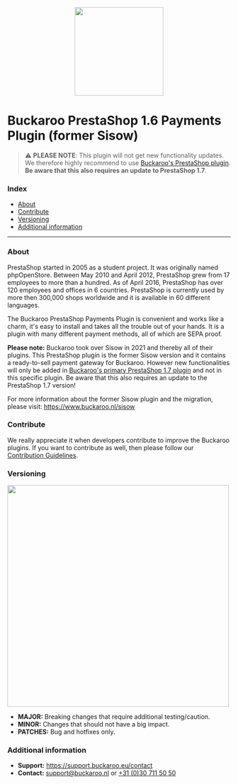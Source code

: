 <p align="center">
  <img src="https://www.buckaroo.nl/media/3593/sisow_prestashop.png" width="200px" position="center">
</p>

# Buckaroo PrestaShop 1.6 Payments Plugin (former Sisow)
> :warning: **PLEASE NOTE**: This plugin will not get new functionality updates.<br>We therefore highly recommend to use [Buckaroo's PrestaShop plugin](https://github.com/buckaroo-it/PrestaShop).<br>
> **Be aware that this also requires an update to PrestaShop 1.7**.

### Index
- [About](#about)
- [Contribute](#contribute)
- [Versioning](#versioning)
- [Additional information](#additional-information)
---

### About

PrestaShop started in 2005 as a student project. It was originally named phpOpenStore. Between May 2010 and April 2012, PrestaShop grew from 17 employees to more than a hundred. As of April 2016, PrestaShop has over 120 employees and offices in 6 countries. PrestaShop is currently used by more then 300,000 shops worldwide and it is available in 60 different languages.

The Buckaroo PrestaShop Payments Plugin is convenient and works like a charm, it's easy to install and takes all the trouble out of your hands. It is a plugin with many different payment methods, all of which are SEPA proof.

**Please note:** Buckaroo took over Sisow in 2021 and thereby all of their plugins. This PrestaShop plugin is the former Sisow version and it contains a ready-to-sell payment gateway for Buckaroo. However new functionalities will only be added in [Buckaroo's primary PrestaShop 1.7 plugin](https://github.com/buckaroo-it/PrestaShop) and not in this specific plugin. Be aware that this also requires an update to the PrestaShop 1.7 version!

For more information about the former Sisow plugin and the migration, please visit:
https://www.buckaroo.nl/sisow

### Contribute
We really appreciate it when developers contribute to improve the Buckaroo plugins.
If you want to contribute as well, then please follow our [Contribution Guidelines](CONTRIBUTING.md).

### Versioning 
<p align="left">
  <img src="https://www.buckaroo.nl/media/3483/prestashop_versioning.png" width="500px" position="center">
</p>

- **MAJOR:** Breaking changes that require additional testing/caution.
- **MINOR:** Changes that should not have a big impact.
- **PATCHES:** Bug and hotfixes only.

### Additional information
- **Support:** https://support.buckaroo.eu/contact
- **Contact:** [support@buckaroo.nl](mailto:support@buckaroo.nl) or [+31 (0)30 711 50 50](tel:+310307115050)
